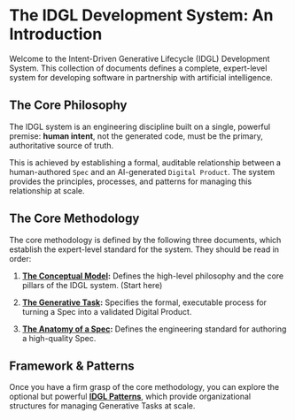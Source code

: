 # The IDGL Development System: An Introduction

Welcome to the Intent-Driven Generative Lifecycle (IDGL) Development System. This collection of documents defines a complete, expert-level system for developing software in partnership with artificial intelligence.

## The Core Philosophy

The IDGL system is an engineering discipline built on a single, powerful premise: **human intent**, not the generated code, must be the primary, authoritative source of truth.

This is achieved by establishing a formal, auditable relationship between a human-authored `Spec` and an AI-generated `Digital Product`. The system provides the principles, processes, and patterns for managing this relationship at scale.

## The Core Methodology

The core methodology is defined by the following three documents, which establish the expert-level standard for the system. They should be read in order:

1.  **[The Conceptual Model](./00-the-conceptual-model.md):** Defines the high-level philosophy and the core pillars of the IDGL system. (Start here)

2.  **[The Generative Task](./01-the-generative-task.md):** Specifies the formal, executable process for turning a Spec into a validated Digital Product.

3.  **[The Anatomy of a Spec](./02-anatomy-of-a-spec.md):** Defines the engineering standard for authoring a high-quality Spec.

## Framework & Patterns

Once you have a firm grasp of the core methodology, you can explore the optional but powerful **[IDGL Patterns](./01-patterns/)**, which provide organizational structures for managing Generative Tasks at scale.
